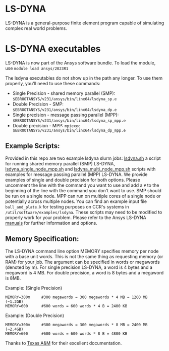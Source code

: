 # LS-DYNA  

  LS-DYNA is a general-purpose finite element program capable of simulating complex real world problems. 

# LS-DYNA executables

LS-DYNA is now part of the Ansys software bundle. To load the module, use `module load ansys/2023R1` 

The lsdyna executables do not show up in the path any longer. To use them properly, you'll need to use these commands:

- Single Precision - shared memory parallel (SMP): `$EBROOTANSYS/v231/ansys/bin/linx64/lsdyna_sp.e`
- Double Precision - SMP: `$EBROOTANSYS/v231/ansys/bin/linx64/lsdyna_dp.e`
- Single precision - message passing parallel (MPP): `$EBROOTANSYS/v231/ansys/bin/linx64/lsdyna_sp_mpp.e`
- Double precision - MPP: `mpiexec $EBROOTANSYS/v231/ansys/bin/linx64/lsdyna_dp_mpp.e`

## Example Scripts:  

Provided in this repo are two example lsdyna slurm jobs: [lsdyna.sh](./lsdyna_single_node_smp.sh) a script for running shared memory parallel (SMP) LS-DYNA, [lsdyna_single_node_mpp.sh](./lsdyna_single_node_smp.sh) and [lsdyna_multi_node_mpp.sh](./lsdyna_multi_node_mpp.sh) scripts with examples for message passing parallel (MPP) LS-DYNA.  We provide examples of single and double precision for both options.  Please uncomment the line with the command you want to use and add a `#` to the beginning of the line with the command you don't want to use.  SMP should be run on a single node.  MPP can run on multiple cores of a single node or potentially across multiple nodes.  You can find an example input file `ball_and_plate.k` for testing purposes on CCR's systems in `/util/software/examples/lsdyna`.  These scripts may need to be modified to properly work for your problem.  Please refer to the Ansys LS-DYNA [manuals](https://lsdyna.ansys.com/manuals/) for further information and options.

## Memory Specification:

The LS-DYNA command line option MEMORY specifies memory per node with a base unit words. This is not the same thing as requesting memory (or RAM) for your job.  The argument can be specified in words or megawords (denoted by m). For single precision LS-DYNA, a word is 4 bytes and a megaword is 4 MB. For double precision, a word is 8 bytes and a megaword is 8MB.

Example: (Single Precision)

```
MEMORY=300m     #300 megawords = 300 megawords * 4 MB = 1200 MB (~1.2GB)
MEMORY=600      #600 words = 600 words * 4 B = 2400 KB
```

Example: (Double Precision)

```
MEMORY=300m     #300 megawords = 300 megawords * 8 MB = 2400 MB (~2.4GB)
MEMORY=600      #600 words = 600 words * 8 B = 4800 KB
```

Thanks to [Texas A&M](https://hprc.tamu.edu/kb/Software/LST/ls-dyna/) for their excellent documentation.
